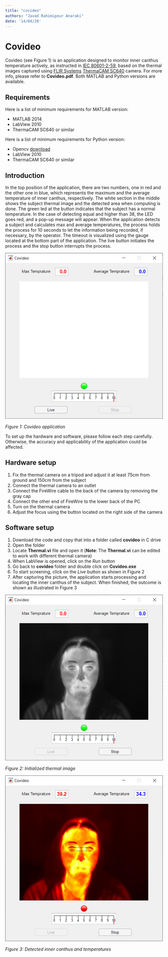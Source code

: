 ```yaml
---
title: "covideo"
authors: "Javad Rahimipour Anaraki"
date: '14/04/20'
---
```


# Covideo
Covideo (see Figure 1) is an application designed to monitor inner canthus temperature actively, as instructed in [IEC 80601-2-59](https://www.iso.org/standard/69346.html), based on the thermal images captured using [FLIR Systems](https://www.flir.ca/) [ThermaCAM SC640](https://www.photonicsonline.com/doc/thermacam-sc640-0001) camera. For more info, please refer to **Covideo.pdf**. Both MATLAB and Python versions are available.

## Requirements
Here is a list of minimum requirements for MATLAB version:
 - MATLAB 2014
 - LabView 2010
 - ThermaCAM SC640 or similar
 
 Here is a list of minimum requirements for Python version:
 - Opencv [download](https://pypi.org/project/opencv-python/)
 - LabView 2010
 - ThermaCAM SC640 or similar

## Introduction
In the top position of the application, there are two numbers, one in red and the other one in blue, which represents the maximum and the average temperature of inner canthus, respectively. The white section in the middle shows the subject thermal image and the detected area when computing is done.  The green led at the button indicates that the subject has a normal temperature. In the case of detecting equal and higher than 38, the LED goes red, and a pop-up message will appear. When the application detects a subject and calculates max and average temperatures, the process holds the process for 10 seconds to let the information being recorded, if necessary, by the operator. The timeout is visualized using the gauge located at the bottom part of the application. The live button initiates the process and the stop button interrupts the process. 

![Figure 1](/images/Covideo.png)

*Figure 1: Covideo application*

To set up the hardware and software, please follow each step carefully. Otherwise, the accuracy and applicability of the application could be affected.

## Hardware setup 
 1. Fix the thermal camera on a tripod and adjust it at least 75cm from ground and 150cm from the subject
 2. Connect the thermal camera to an outlet
 3. Connect the FireWire cable to the back of the camera by removing the gray cap
 4.	Connect the other end of FireWire to the lower back of the PC
 5.	Turn on the thermal camera
 6.	Adjust the focus using the button located on the right side of the camera
 
## Software setup
 1. Download the code and copy that into a folder called **covideo** in C drive
 2.	Open the folder
 3.	Locate **Thermal.vi** file and open it (**Note**: The **Thermal.vi** can be edited to work with different thermal camera)
 4.	When LabView is opened, click on the *Run* button
 5.	Go back to **covideo** folder and double click on **Covideo.exe**
 6.	To start screening, click on the *Live* button as shown in Figure 2
 7.	After capturing the picture, the application starts processing and locating the inner canthus of the subject. When finished, the outcome is shown as illustrated in Figure 3
 
![Figure 2](/images/Initialized.png)

*Figure 2: Initialized thermal image*

![Figure 3](/images/Detected.png)

*Figure 3: Detected inner canthus and temperatures*
